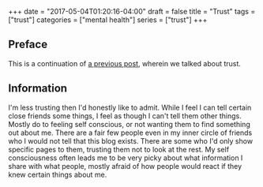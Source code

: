 +++
date = "2017-05-04T01:20:16-04:00"
draft = false
title = "Trust"
tags = ["trust"]
categories = ["mental health"]
series = ["trust"]
+++

## Preface

This is a continuation of [a previous post](/disconnected/post/personal-space/), wherein we talked
about trust.

## Information

I'm less trusting then I'd honestly like to admit. While I feel I can tell
certain close friends some things, I feel as though I can't tell them other
things. Mostly do to feeling self conscious, or not wanting them to find
something out about me. There are a fair few people even in my inner circle of
friends who I would not tell that this blog exists. There are some who I'd only
show specific pages to them, trusting them not to look at the rest. My self
consciousness often leads me to be very picky about what information I share
with what people, mostly afraid of how people would react if they knew certain
things about me.

